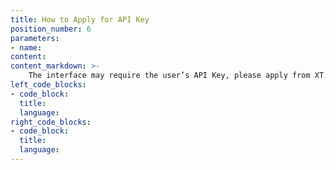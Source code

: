 ```yaml
---
title: How to Apply for API Key
position_number: 6
parameters:
- name:
content:
content_markdown: >-
    The interface may require the user’s API Key, please apply from XT.COM
left_code_blocks:
- code_block:
  title:
  language:
right_code_blocks:
- code_block:
  title:
  language:
---
```

